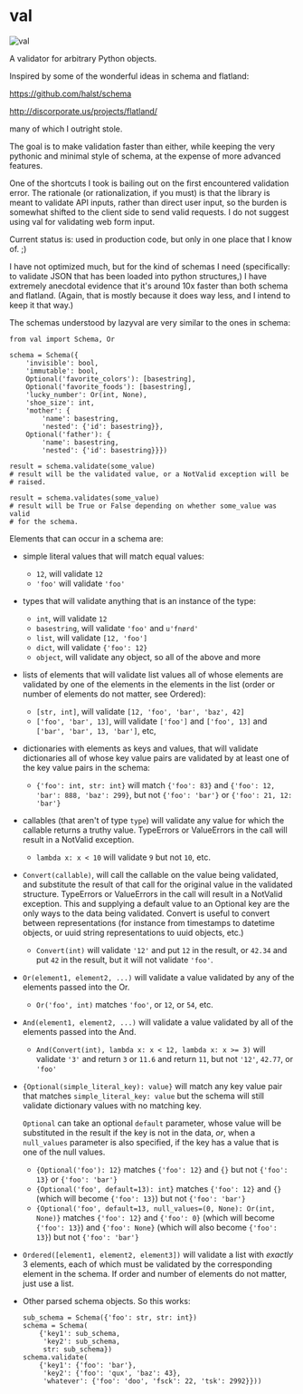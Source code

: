 val
===
![val](http://smartassradio.com/wp-content/gallery/site-images/fat-val-kilmer.jpg)

A validator for arbitrary Python objects.

Inspired by some of the wonderful ideas in schema and flatland: 

https://github.com/halst/schema

http://discorporate.us/projects/flatland/

many of which I outright stole.

The goal is to make validation faster than either, while keeping the very
pythonic and minimal style of schema, at the expense of more advanced features.

One of the shortcuts I took is bailing out on the first encountered validation
error. The rationale (or rationalization, if you must) is that the library is
meant to validate API inputs, rather than direct user input, so the burden is
somewhat shifted to the client side to send valid requests. I do not suggest
using val for validating web form input.

Current status is: used in production code, but only in one place that I know of. ;)

I have not optimized much, but for the kind of schemas I need (specifically: to
validate JSON that has been loaded into python structures,) I have extremely
anecdotal evidence that it's around 10x faster than both schema and flatland.
(Again, that is mostly because it does way less, and I intend to keep it that
way.)

The schemas understood by lazyval are very similar to the ones in schema:

    from val import Schema, Or
    
    schema = Schema({
        'invisible': bool,
        'immutable': bool,
        Optional('favorite_colors'): [basestring],
        Optional('favorite_foods'): [basestring],
        'lucky_number': Or(int, None),
        'shoe_size': int,
        'mother': {
            'name': basestring,
            'nested': {'id': basestring}},
        Optional('father'): {
            'name': basestring,
            'nested': {'id': basestring}}})
    
    result = schema.validate(some_value)
    # result will be the validated value, or a NotValid exception will be
    # raised.

    result = schema.validates(some_value)
    # result will be True or False depending on whether some_value was valid
    # for the schema.

Elements that can occur in a schema are: 

  * simple literal values that will match equal values: 

    * `12`, will validate `12`
    * `'foo'` will validate `'foo'`

  * types that will validate anything that is an instance of the type: 

    * `int`, will validate `12`
    * `basestring`, will validate `'foo'` and `u'fnørd'`
    * `list`, will validate `[12, 'foo']`
    * `dict`, will validate `{'foo': 12}`
    * `object`, will validate any object, so all of the above and more

  * lists of elements that will validate list values all of whose elements are
    validated by one of the elements in the elements in the list (order or
    number of elements do not matter, see Ordered): 

    * `[str, int]`, will validate `[12, 'foo', 'bar', 'baz', 42]`
    * `['foo', 'bar', 13]`, will validate `['foo']` and `['foo', 13]` and
      `['bar', 'bar', 13, 'bar']`, etc,

  * dictionaries with elements as keys and values, that will validate
    dictionaries all of whose key value pairs are validated by at least one of
    the key value pairs in the schema:

    * `{'foo': int, str: int}` will match `{'foo': 83}` and
      `{'foo': 12, 'bar': 888, 'baz': 299}`, but not `{'foo': 'bar'}` or
      `{'foo': 21, 12: 'bar'}`

  * callables (that aren't of type `type`) will validate any value for which
    the callable returns a truthy value. TypeErrors or ValueErrors in the call
    will result in a NotValid exception.

    * `lambda x: x < 10` will validate `9` but not `10`, etc.

  * `Convert(callable)`, will call the callable on the value being validated,
    and substitute the result of that call for the original value in the
    validated structure. TypeErrors or ValueErrors in the call will result in a
    NotValid exception. This and supplying a default value to an Optional key
    are the only ways to the data being validated.
    Convert is useful to convert between representations (for
    instance from timestamps to datetime objects, or uuid string
    representations to uuid objects, etc.)

    * `Convert(int)` will validate `'12'` and put `12` in the result, or
      `42.34` and put `42` in the result, but it will not validate `'foo'`.  

  * `Or(element1, element2, ...)` will validate a value validated by any of the
    elements passed into the Or.

    * `Or('foo', int)` matches `'foo'`, or `12`, or `54`, etc. 

  * `And(element1, element2, ...)` will validate a value validated by all of
    the elements passed into the And.

    * `And(Convert(int), lambda x: x < 12, lambda x: x >= 3)` will validate
      `'3'` and return `3` or `11.6` and return `11`, but not `'12'`, `42.77`,
      or `'foo'` 

  * `{Optional(simple_literal_key): value}` will match any key value pair that
    matches `simple_literal_key: value` but the schema will still validate
    dictionary values with no matching key.
    
    `Optional` can take an optional `default` parameter, whose value will be
    substituted in the result if the key is not in the data, *or*, when
    a `null_values` parameter is also specified, if the key has a value that is
    one of the null values.

    * `{Optional('foo'): 12}` matches `{'foo': 12}` and `{}` but not
      `{'foo': 13}` or `{'foo': 'bar'}`
    * `{Optional('foo', default=13): int}` matches `{'foo': 12}` and `{}`
      (which will become `{'foo': 13}`) but not `{'foo': 'bar'}`
    * `{Optional('foo', default=13, null_values=(0, None): Or(int, None)}`
      matches `{'foo': 12}` and `{'foo': 0}` (which will become `{'foo': 13}`)
      and `{'foo': None}` (which will also become `{'foo': 13}`) but not
      `{'foo': 'bar'}`

  * `Ordered([element1, element2, element3])` will validate a list with
    *exactly* 3 elements, each of which must be validated by the corresponding
    element in the schema. If order and number of elements do not matter, just
    use a list.

  * Other parsed schema objects. So this works:

        sub_schema = Schema({'foo': str, str: int})
        schema = Schema(
            {'key1': sub_schema,
             'key2': sub_schema,
             str: sub_schema})
        schema.validate(
            {'key1': {'foo': 'bar'},
             'key2': {'foo': 'qux', 'baz': 43},
             'whatever': {'foo': 'doo', 'fsck': 22, 'tsk': 2992}}))
